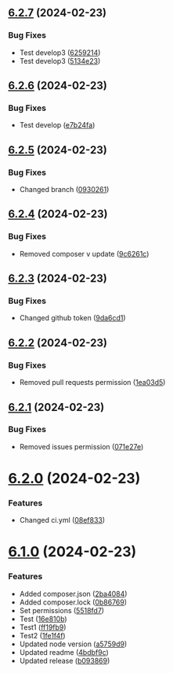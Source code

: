 ## [6.2.7](https://github.com/triveon/product-sustainability/compare/v6.2.6...v6.2.7) (2024-02-23)


### Bug Fixes

* Test develop3 ([6259214](https://github.com/triveon/product-sustainability/commit/62592140e9747d2ef373d09b547064433154a445))
* Test develop3 ([5134e23](https://github.com/triveon/product-sustainability/commit/5134e231b65ed68f937af6c9ebb62d9278726020))

## [6.2.6](https://github.com/triveon/product-sustainability/compare/v6.2.5...v6.2.6) (2024-02-23)


### Bug Fixes

* Test develop ([e7b24fa](https://github.com/triveon/product-sustainability/commit/e7b24fa5cc7806c7aabe2bfc1e5187b9d171c2fb))

## [6.2.5](https://github.com/triveon/product-sustainability/compare/v6.2.4...v6.2.5) (2024-02-23)


### Bug Fixes

* Changed branch ([0930261](https://github.com/triveon/product-sustainability/commit/0930261fb5c5694199dfe27dea44182707588ddd))

## [6.2.4](https://github.com/triveon/product-sustainability/compare/v6.2.3...v6.2.4) (2024-02-23)


### Bug Fixes

* Removed composer v update ([9c6261c](https://github.com/triveon/product-sustainability/commit/9c6261ce10deb36ba8fa217126291b381daff076))

## [6.2.3](https://github.com/triveon/product-sustainability/compare/v6.2.2...v6.2.3) (2024-02-23)


### Bug Fixes

* Changed github token ([9da6cd1](https://github.com/triveon/product-sustainability/commit/9da6cd1ea8f2cd3cefb2c4c77672dd7b89b4f784))

## [6.2.2](https://github.com/triveon/product-sustainability/compare/v6.2.1...v6.2.2) (2024-02-23)


### Bug Fixes

* Removed pull requests permission ([1ea03d5](https://github.com/triveon/product-sustainability/commit/1ea03d59e67085a0b7c9f617c7af8fdfb0969240))

## [6.2.1](https://github.com/triveon/product-sustainability/compare/v6.2.0...v6.2.1) (2024-02-23)


### Bug Fixes

* Removed issues permission ([071e27e](https://github.com/triveon/product-sustainability/commit/071e27e7d40db2e999af45447dabfcbcb82df23d))

# [6.2.0](https://github.com/triveon/product-sustainability/compare/v6.1.0...v6.2.0) (2024-02-23)


### Features

* Changed ci.yml ([08ef833](https://github.com/triveon/product-sustainability/commit/08ef83346083a4c0bc52fc731c9bd1f6931179a4))

# [6.1.0](https://github.com/triveon/product-sustainability/compare/v6.0.3...v6.1.0) (2024-02-23)


### Features

* Added composer.json ([2ba4084](https://github.com/triveon/product-sustainability/commit/2ba4084a3f6fbaf8a9f03b869c5170ad603401f2))
* Added composer.lock ([0b86769](https://github.com/triveon/product-sustainability/commit/0b8676948b2373a90f97af087987fbe694fe638b))
* Set permissions ([5518fd7](https://github.com/triveon/product-sustainability/commit/5518fd7fcc8a866cbd0ddd2a3b33bd4677b0baa0))
* Test ([16e810b](https://github.com/triveon/product-sustainability/commit/16e810b2bc7e4d812afc4b1614415d2ee0cc3769))
* Test1 ([ff19fb9](https://github.com/triveon/product-sustainability/commit/ff19fb94c093d9e8744adff535a83ab124ada34c))
* Test2 ([1fe1f4f](https://github.com/triveon/product-sustainability/commit/1fe1f4fb94123d6843a1cc0c423cf6ddbb3ce5f2))
* Updated node version ([a5759d9](https://github.com/triveon/product-sustainability/commit/a5759d923dc2a497a011d7488cd13f6e86804ad3))
* Updated readme ([4bdbf9c](https://github.com/triveon/product-sustainability/commit/4bdbf9cf281ff669a675ce3849864eab86d61ab1))
* Updated release ([b093869](https://github.com/triveon/product-sustainability/commit/b093869c498894b4a6e6404e699f946bee902d7f))
